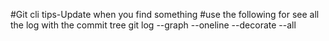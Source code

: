#Git cli tips-Update when you find something 
#use the following for see all the log with the commit tree
git log --graph --oneline --decorate --all
